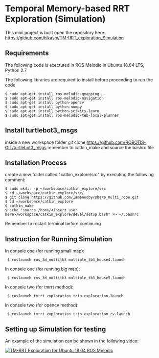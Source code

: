 # Temporal Memory-based RRT Exploration (Simulation)
This mini project is built open the repository here: https://github.com/hikashi/TM-RRT_exploration_Simulation

## Requirements
The following code is exectuted in ROS Melodic in Ubuntu 18.04 LTS, Python 2.7

The following libraries are required to install before proceeding to run the code

    $ sudo apt-get install ros-melodic-gmapping
    $ sudo apt-get install ros-melodic-navigation
    $ sudo apt-get install python-opencv
    $ sudo apt-get install python-numpy
    $ sudo apt-get install python-scikits-learn
    $ sudo apt-get install ros-melodic-teb-local-planner

## Install turtlebot3_msgs
inside a new workspace folder
    git clone https://github.com/ROBOTIS-GIT/turtlebot3_msgs
remember to catkin_make and source the bashrc file
    
## Installation Process
create a new folder called "catkin_explore/src" by executing the following comment:

    $ sudo mkdir -p ~/workspace/catkin_explore/src
    $ cd ~/workspace/catkin_explore/src/
    $ git clone https://github.com/Iamanooby/sharp_multi_robo.git
    $ cd ~/workspace/catkin_explore
    $ catkin_make
    $ echo "source /home/<insert user here>/workspace/catkin_explore/devel/setup.bash" >> ~/.bashrc

Remember to restart terminal before continuing    

## Instruction for Running Simulation
In console one (for running small map):
    
     $ roslaunch ros_3d_multitb3 multiple_tb3_house4.launch
In console one (for running big map):
    
     $ roslaunch ros_3d_multitb3 multiple_tb3_house5.launch

In console two (for tmrrt method):
 
     $ roslaunch tmrrt_exploration trio_exploration.launch
     
 In console two (for opencv method):
 
     $ roslaunch tmrrt_exploration trio_exploration_cv.launch    
     
 
## Setting up Simulation for testing
An example of the simulation can be shown in the following video: 

[![TM-RRT Exploration for Ubuntu 18.04 ROS Melodic](https://img.youtube.com/vi/F40GGvnIfsc/0.jpg)](https://www.youtube.com/watch?v=F40GGvnIfsc "TM-RRT Exploration for Ubuntu 18.04 ROS Melodic")
